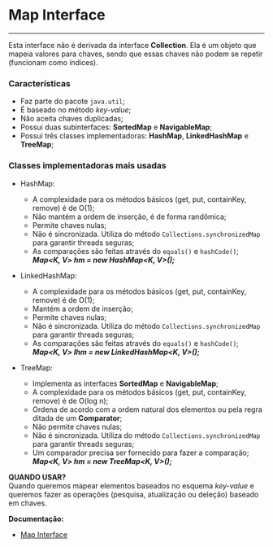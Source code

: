 # Map Interface

---

Esta interface não é derivada da interface **Collection**. Ela é um objeto que mapeia valores para chaves, sendo que essas chaves não podem se repetir (funcionam como índices). 

### Características

- Faz parte do pacote `java.util`;
- É baseado no método *key-value*;
- Não aceita chaves duplicadas;
- Possui duas subinterfaces: **SortedMap** e **NavigableMap**;
- Possui três classes implementadoras: **HashMap**, **LinkedHashMap** e **TreeMap**;

### Classes implementadoras mais usadas

- HashMap:
    - A complexidade para os métodos básicos (get, put, containKey, remove) é de O(1);
    - Não mantém a ordem de inserção, é de forma randômica;
    - Permite chaves nulas;
    - Não é sincronizada. Utiliza do método `Collections.synchronizedMap` para garantir threads seguras;
    - As comparações são feitas através do `equals()` e `hashCode()`;  
***Map<K, V> hm = new HashMap<K, V>();***

- LinkedHashMap:
    - A complexidade para os métodos básicos (get, put, containKey, remove) é de O(1);
    - Mantém a ordem de inserção;
    - Permite chaves nulas;
    - Não é sincronizada. Utiliza do método `Collections.synchronizedMap` para garantir threads seguras;
    - As comparações são feitas através do `equals()` e `hashCode()`;
***Map<K, V> lhm = new LinkedHashMap<K, V>();***

- TreeMap:
    - Implementa as interfaces **SortedMap** e **NavigableMap**;
    - A complexidade para os métodos básicos (get, put, containKey, remove) é de O(log n);
    - Ordena de acordo com a ordem natural dos elementos ou pela regra ditada de um **Comparator**;
    - Não permite chaves nulas;
    - Não é sincronizada. Utiliza do método `Collections.synchronizedMap` para garantir threads seguras;
    - Um comparador precisa ser fornecido para fazer a comparação;
***Map<K, V> hm = new TreeMap<K, V>();***


**QUANDO USAR?**  
Quando queremos mapear elementos baseados no esquema *key-value* e queremos fazer as operações (pesquisa, atualização ou deleção) baseado em chaves.  

**Documentação:**  
- [Map Interface](https://docs.oracle.com/javase/8/docs/api/java/util/Map.html)
